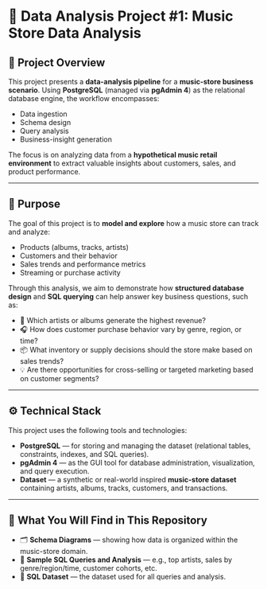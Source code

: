 # 🎵 Data Analysis Project #1: Music Store Data Analysis

## 📘 Project Overview

This project presents a **data-analysis pipeline** for a **music-store business scenario**. Using **PostgreSQL** (managed via **pgAdmin 4**) as the relational database engine, the workflow encompasses:

* Data ingestion
* Schema design
* Query analysis
* Business-insight generation

The focus is on analyzing data from a **hypothetical music retail environment** to extract valuable insights about customers, sales, and product performance.

---

## 🎯 Purpose

The goal of this project is to **model and explore** how a music store can track and analyze:

* Products (albums, tracks, artists)
* Customers and their behavior
* Sales trends and performance metrics
* Streaming or purchase activity

Through this analysis, we aim to demonstrate how **structured database design** and **SQL querying** can help answer key business questions, such as:

* 🎤 Which artists or albums generate the highest revenue?
* 🎧 How does customer purchase behavior vary by genre, region, or time?
* 📦 What inventory or supply decisions should the store make based on sales trends?
* 💡 Are there opportunities for cross-selling or targeted marketing based on customer segments?

---

## ⚙️ Technical Stack

This project uses the following tools and technologies:

* **PostgreSQL** — for storing and managing the dataset (relational tables, constraints, indexes, and SQL queries).
* **pgAdmin 4** — as the GUI tool for database administration, visualization, and query execution.
* **Dataset** — a synthetic or real-world inspired **music-store dataset** containing artists, albums, tracks, customers, and transactions.

---

## 📂 What You Will Find in This Repository

* 🗂️ **Schema Diagrams** — showing how data is organized within the music-store domain.
* 🧠 **Sample SQL Queries and Analysis** — e.g., top artists, sales by genre/region/time, customer cohorts, etc.
* 💾 **SQL Dataset** — the dataset used for all queries and analysis.
